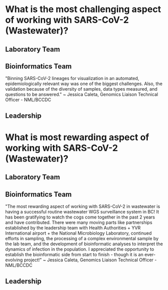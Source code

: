 # What is the most challenging aspect of working with SARS-CoV-2 (Wastewater)?

## Laboratory Team


## Bioinformatics Team

"Binning SARS-CoV-2 lineages for visualization in an automated, epidemiologically relevant way was one of the biggest
challenges. Also, the validation because of the diversity of samples, data types measured, and questions to be answered." 
~ Jessica Caleta, Genomics Liaison Technical Officer - NML/BCCDC

## Leadership



# What is most rewarding aspect of working with SARS-CoV-2 (Wastewater)?


## Laboratory Team


## Bioinformatics Team

"The most rewarding aspect of working with SARS-CoV-2 in wastewater is having a successful routine wastewater WGS 
surveillance system in BC! It has been gratifying to watch the cogs come together in the past 2 years and have contributed. 
There were many moving parts like partnerships established by the leadership team with Health Authorities + 
YVR International airport + the National Microbiology Laboratory, continued efforts in sampling, the processing of a complex 
environmental sample by the lab team, and the development of bioinformatic analyses to interpret the dynamics of infection 
in the population. I appreciated the opportunity to establish the bioinformatic side from start to finish - though it is 
an ever-evolving project!" ~ Jessica Caleta, Genomics Liaison Technical Officer - NML/BCCDC



## Leadership






